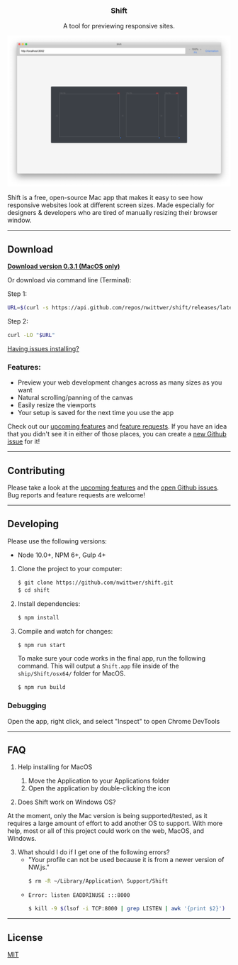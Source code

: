 <div >
    <h3 align="center">Shift</h3>
    <p align="center">A tool for previewing responsive sites.</p>
</div>

![Shift Screenshot](screenshot.png)

Shift is a free, open-source Mac app that makes it easy to see how responsive websites look at different screen sizes. Made especially for designers & developers who are tired of manually resizing their browser window.

---

## Download

**[Download version 0.3.1 (MacOS only)](https://github.com/nwittwer/shift/releases/download/v0.3.1/shift-0.3.1-mac.zip)**

Or download via command line (Terminal):

Step 1:
```bash
URL=$(curl -s https://api.github.com/repos/nwittwer/shift/releases/latest | grep browser_download_url | cut -d '"' -f 4)
```

Step 2:
```bash
curl -LO "$URL"
```

[Having issues installing?](#faq)

### Features:
- Preview your web development changes across as many sizes as you want
- Natural scrolling/panning of the canvas
- Easily resize the viewports
- Your setup is saved for the next time you use the app

Check out our [upcoming features](../../projects) and [feature requests](../../issues&q=label%3Afeature-request). If you have an idea that you didn't see it in either of those places, you can create a [new Github issue](../../issues) for it!

---

## Contributing

Please take a look at the [upcoming features](../../projects) and the [open Github issues](../../issues). Bug reports and feature requests are welcome!

---

## Developing

Please use the following versions: 
- Node 10.0+, NPM 6+, Gulp 4+

1. Clone the project to your computer:
    ```sh
    $ git clone https://github.com/nwittwer/shift.git
    $ cd shift
    ```

2. Install dependencies:
    ```sh
    $ npm install
    ```

3. Compile and watch for changes:
    ```sh
    $ npm run start
    ```

    To make sure your code works in the final app, run the following command. This will output a `Shift.app` file inside of the `ship/Shift/osx64/` folder for MacOS.

    ```sh
    $ npm run build
    ```

### Debugging

Open the app, right click, and select "Inspect" to open Chrome DevTools

---

## FAQ

1. Help installing for MacOS
    1. Move the Application to your Applications folder
    2. Open the application by double-clicking the icon

2. Does Shift work on Windows OS?

At the moment, only the Mac version is being supported/tested, as it requires a large amount of effort to add another OS to support. With more help, most or all of this project could work on the web, MacOS, and Windows.

3. What should I do if I get one of the following errors?
    - "Your profile can not be used because it is from a newer version of NW.js." 
        ```sh
        $ rm -R ~/Library/Application\ Support/Shift
        ```
    - `Error: listen EADDRINUSE :::8000`
        ```sh
        $ kill -9 $(lsof -i TCP:8000 | grep LISTEN | awk '{print $2}')
        ```

---

## License

[MIT](LICENSE)
